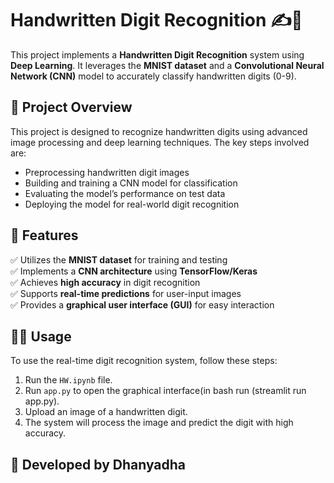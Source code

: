 # Handwritten Digit Recognition ✍️🔢

This project implements a **Handwritten Digit Recognition** system using **Deep Learning**. It leverages the **MNIST dataset** and a **Convolutional Neural Network (CNN)** model to accurately classify handwritten digits (0-9).

## 📌 Project Overview
This project is designed to recognize handwritten digits using advanced image processing and deep learning techniques. The key steps involved are:
- Preprocessing handwritten digit images
- Building and training a CNN model for classification
- Evaluating the model’s performance on test data
- Deploying the model for real-world digit recognition

## 🚀 Features
✅ Utilizes the **MNIST dataset** for training and testing  
✅ Implements a **CNN architecture** using **TensorFlow/Keras**  
✅ Achieves **high accuracy** in digit recognition  
✅ Supports **real-time predictions** for user-input images  
✅ Provides a **graphical user interface (GUI)** for easy interaction  

## 👨‍💻 Usage
To use the real-time digit recognition system, follow these steps:
1. Run the `HW.ipynb` file.
2. Run `app.py` to open the graphical interface(in bash run (streamlit run app.py).
3. Upload an image of a handwritten digit.
4. The system will process the image and predict the digit with high accuracy.

## 📝 Developed by Dhanyadha


